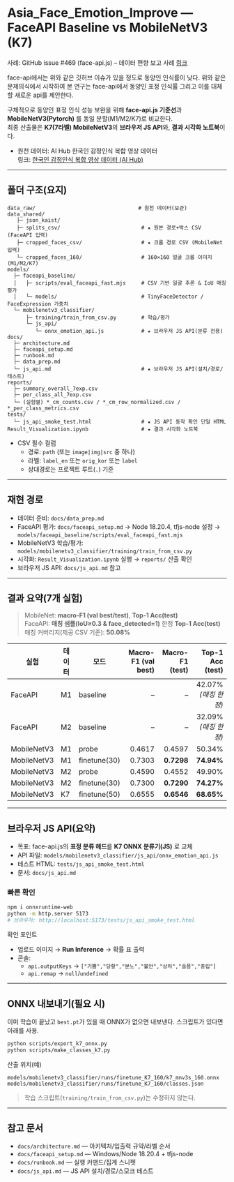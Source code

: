 <!-- [FILEPATH] README.md -->
# Asia_Face_Emotion_Improve — FaceAPI Baseline vs MobileNetV3 (K7)
사례: GitHub issue #469 (face-api.js) – 데이터 편향 보고 사례 [링크](https://github.com/justadudewhohacks/face-api.js/issues/469)

face-api에서는 위와 같은 깃허브 이슈가 있을 정도로 동양인 인식률이 낮다.
위와 같은 문제의식에서 시작하여 본 연구는 face-api에서 동양인 표정 인식률 그리고 이를 대체할 새로운 api를 제안한다.

구체적으로
동양인 표정 인식 성능 보완을 위해 **face-api.js 기준선**과 **MobileNetV3(Pytorch)** 를 동일 분할(M1/M2/K7)로 비교한다.  
최종 산출물은 **K7(7라벨) MobileNetV3**의 **브라우저 JS API**와, **결과 시각화 노트북**이다.

- 원천 데이터: AI Hub 한국인 감정인식 복합 영상 데이터  
  링크: [한국인 감정인식 복합 영상 데이터 (AI Hub)](https://aihub.or.kr/aihubdata/data/view.do?dataSetSn=82)

---

## 폴더 구조(요지)

```
data_raw/                                 # 원천 데이터(보관)
data_shared/
   ├─ json_kaist/
   ├─ splits_csv/                          # ★ 원본 경로+박스 CSV (FaceAPI 입력)
   ├─ cropped_faces_csv/                   # ★ 크롭 경로 CSV (MobileNet 입력)
   └─ cropped_faces_160/                   # 160×160 얼굴 크롭 이미지 (M1/M2/K7)
models/
  ├─ faceapi_baseline/
  │   ├─ scripts/eval_faceapi_fast.mjs     # CSV 기반 일괄 추론 & IoU 매칭 평가
  │   └─ models/                           # TinyFaceDetector / FaceExpression 가중치
  └─ mobilenetv3_classifier/
      ├─ training/train_from_csv.py        # 학습/평가
      └─ js_api/
         └─ onnx_emotion_api.js            # ★ 브라우저 JS API(분류 전용)
docs/
  ├─ architecture.md
  ├─ faceapi_setup.md
  ├─ runbook.md
  ├─ data_prep.md
  └─ js_api.md                             # ★ 브라우저 JS API(설치/경로/테스트)
reports/
  ├─ summary_overall_7exp.csv
  ├─ per_class_all_7exp.csv
  └─ (실험별) *_cm_counts.csv / *_cm_row_normalized.csv / *_per_class_metrics.csv
tests/
  └─ js_api_smoke_test.html                # ★ JS API 동작 확인 단일 HTML
Result_Visualization.ipynb                 # ★ 결과 시각화 노트북
```

- CSV 필수 컬럼
  - 경로: `path` (또는 `image|img|src` 중 하나)
  - 라벨: `label_en` 또는 `orig_kor` 또는 `label`
  - 상대경로는 프로젝트 루트(`.`) 기준

---

## 재현 경로

- 데이터 준비: `docs/data_prep.md`
- FaceAPI 평가: `docs/faceapi_setup.md` → Node 18.20.4, tfjs-node 설정 → `models/faceapi_baseline/scripts/eval_faceapi_fast.mjs`
- MobileNetV3 학습/평가: `models/mobilenetv3_classifier/training/train_from_csv.py`
- 시각화: `Result_Visualization.ipynb` 실행 → `reports/` 산출 확인
- 브라우저 JS API: `docs/js_api.md` 참고

---

## 결과 요약(7개 실험)

> MobileNet: **macro-F1 (val best/test)**, **Top-1 Acc(test)**  
> FaceAPI: **매칭 샘플(IoU≥0.3 & face_detected=1)** 한정 **Top-1 Acc(test)**  
> 매칭 커버리지(제공 CSV 기준): **50.08%**

| 실험 | 데이터 | 모드 | Macro-F1 (val best) | Macro-F1 (test) | Top-1 Acc (test) |
|---|---|---|---:|---:|---:|
| FaceAPI | M1 | baseline | – | – | 42.07% *(매칭 한정)* |
| FaceAPI | M2 | baseline | – | – | 32.09% *(매칭 한정)* |
| MobileNetV3 | M1 | probe | 0.4617 | 0.4597 | 50.34% |
| MobileNetV3 | M1 | finetune(30) | 0.7303 | **0.7298** | **74.94%** |
| MobileNetV3 | M2 | probe | 0.4590 | 0.4552 | 49.90% |
| MobileNetV3 | M2 | finetune(30) | 0.7300 | **0.7290** | **74.27%** |
| MobileNetV3 | K7 | finetune(50) | 0.6555 | **0.6546** | **68.65%** |

---

## 브라우저 JS API(요약)

- 목표: face-api.js의 **표정 분류 헤드**를 **K7 ONNX 분류기(JS)** 로 교체
- API 파일: `models/mobilenetv3_classifier/js_api/onnx_emotion_api.js`
- 테스트 HTML: `tests/js_api_smoke_test.html`
- 문서: `docs/js_api.md`

### 빠른 확인

```bash
npm i onnxruntime-web
python -m http.server 5173
# 브라우저: http://localhost:5173/tests/js_api_smoke_test.html
```

확인 포인트
- 업로드 이미지 → **Run Inference** → 확률 표 출력
- 콘솔:
  - `api.outputKeys` → `["기쁨","당황","분노","불안","상처","슬픔","중립"]`
  - `api.remap` → `null`/`undefined`

---

## ONNX 내보내기(필요 시)

이미 학습이 끝났고 `best.pt`가 있을 때 ONNX가 없으면 내보낸다. 스크립트가 있다면 아래를 사용.

```bash
python scripts/export_k7_onnx.py
python scripts/make_classes_k7.py
```

산출 위치(예)
```
models/mobilenetv3_classifier/runs/finetune_K7_160/k7_mnv3s_160.onnx
models/mobilenetv3_classifier/runs/finetune_K7_160/classes.json
```

> 학습 스크립트(`training/train_from_csv.py`)는 수정하지 않는다.

---

## 참고 문서

- `docs/architecture.md` — 아키텍처/입출력 규약/라벨 순서
- `docs/faceapi_setup.md` — Windows/Node 18.20.4 + tfjs-node
- `docs/runbook.md` — 실행 커맨드/집계 스니펫
- `docs/js_api.md` — JS API 설치/경로/스모크 테스트
